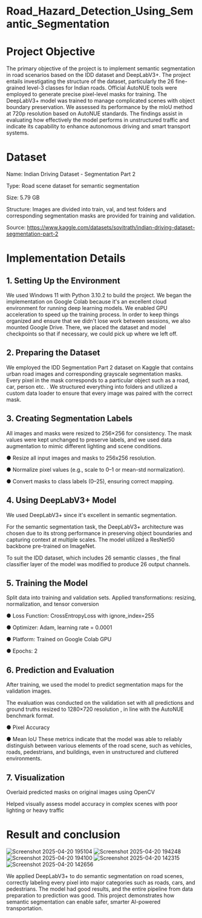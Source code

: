 # Road_Hazard_Detection_Using_Semantic_Segmentation
# Project Objective
The primary objective of the project is to implement semantic segmentation in road scenarios based on the IDD dataset and DeepLabV3+. The project entails investigating the structure of the dataset, particularly the 26 fine-grained level-3 classes for Indian roads. Official AutoNUE tools were employed to generate precise pixel-level masks for training. The DeepLabV3+ model was trained to manage complicated scenes with object boundary preservation. We assessed its performance by the mIoU method at 720p resolution based on AutoNUE standards. The findings assist in evaluating how effectively the model performs in unstructured traffic and indicate its capability to enhance autonomous driving and smart transport systems.
# Dataset
Name: Indian Driving Dataset - Segmentation Part 2

Type: Road scene dataset for semantic segmentation

Size: 5.79 GB

Structure: Images are divided into train, val, and test folders and corresponding segmentation masks are provided for training and validation.

Source: https://www.kaggle.com/datasets/sovitrath/indian-driving-dataset-segmentation-part-2

# Implementation Details
## 1. Setting Up the Environment
We used Windows 11 with Python 3.10.2 to build the project.
We began the implementation on Google Colab because it's an excellent cloud environment for running deep learning models. We enabled GPU acceleration to speed up the training process. In order to keep things organized and ensure that we didn't lose work between sessions, we also mounted Google Drive. There, we placed the dataset and model checkpoints so that if necessary, we could pick up where we left off.

## 2. Preparing the Dataset
We employed the IDD Segmentation Part 2 dataset on Kaggle that contains urban road images and corresponding grayscale segmentation masks. Every pixel in the mask corresponds to a particular object such as a road, car, person etc. . We structured everything into folders and utilized a custom data loader to ensure that every image was paired with the correct mask.
## 3. Creating Segmentation Labels
All images and masks were resized to 256×256 for consistency. The mask values were kept unchanged to preserve labels, and we used data augmentation to mimic different lighting and scene conditions.

● Resize all input images and masks to 256x256 resolution.

● Normalize pixel values (e.g., scale to 0–1 or mean-std normalization).

● Convert masks to class labels (0–25), ensuring correct mapping.
## 4. Using DeepLabV3+ Model
We used DeepLabV3+ since it's excellent in semantic segmentation.


For the semantic segmentation task, the DeepLabV3+ architecture was chosen due to its strong performance in preserving object boundaries and capturing context at multiple scales. The model utilized a ResNet50 backbone pre-trained on ImageNet.

To suit the IDD dataset, which includes 26 semantic classes , the final classifier layer of the model was modified to produce 26 output channels.
## 5. Training the Model
Split data into training and validation sets.
Applied transformations: resizing, normalization, and tensor conversion

● Loss Function: CrossEntropyLoss with ignore_index=255

● Optimizer: Adam, learning rate = 0.0001

● Platform: Trained on Google Colab GPU

● Epochs: 2
## 6. Prediction and Evaluation
After training, we used the model to predict segmentation maps for the validation images.

The evaluation was conducted on the validation set with all predictions and ground truths resized to 1280×720 resolution , in line with the AutoNUE benchmark format.

● Pixel Accuracy

● Mean IoU These metrics indicate that the model was able to reliably distinguish between various elements of the road scene, such as vehicles, roads, pedestrians, and buildings, even in unstructured and cluttered environments.
## 7. Visualization
Overlaid predicted masks on original images using OpenCV

Helped visually assess model accuracy in complex scenes with poor lighting or heavy traffic
# Result and conclusion

![Screenshot 2025-04-20 195104](https://github.com/user-attachments/assets/eaa7b3dc-7a74-492e-99b1-c5f86af84d49)
![Screenshot 2025-04-20 194248](https://github.com/user-attachments/assets/537877f1-9231-44e2-a8dc-3ca5e35cf374)
![Screenshot 2025-04-20 194100](https://github.com/user-attachments/assets/9fe27951-2baf-4b7a-8926-0d130d42f4d0)
![Screenshot 2025-04-20 142315](https://github.com/user-attachments/assets/14b1bf93-4628-4719-9f13-8e45f6a0e871)
![Screenshot 2025-04-20 142656](https://github.com/user-attachments/assets/f25d27a7-d199-49b5-95bd-52cb9ce69925)


We applied DeepLabV3+ to do semantic segmentation on road scenes, correctly labeling every pixel into major categories such as roads, cars, and pedestrians. The model had good results, and the entire pipeline from data preparation to prediction was good. This project demonstrates how semantic segmentation can enable safer, smarter AI-powered transportation.



